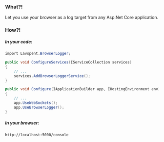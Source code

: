 ### What?!

Let you use your browser as a log target from any Asp.Net Core application.

### How?!

##### In your code:

```C#
import Lavspent.BrowserLogger;
```
```C#
public void ConfigureServices(IServiceCollection services)
{
    // ...
    services.AddBrowserLoggerService();
}
```


```C#
public void Configure(IApplicationBuilder app, IHostingEnvironment env)
{
    // ...
    app.UseWebSockets();
    app.UseBrowserLogger();
}
```


##### In your browser:
```
http://localhost:5000/console
```
